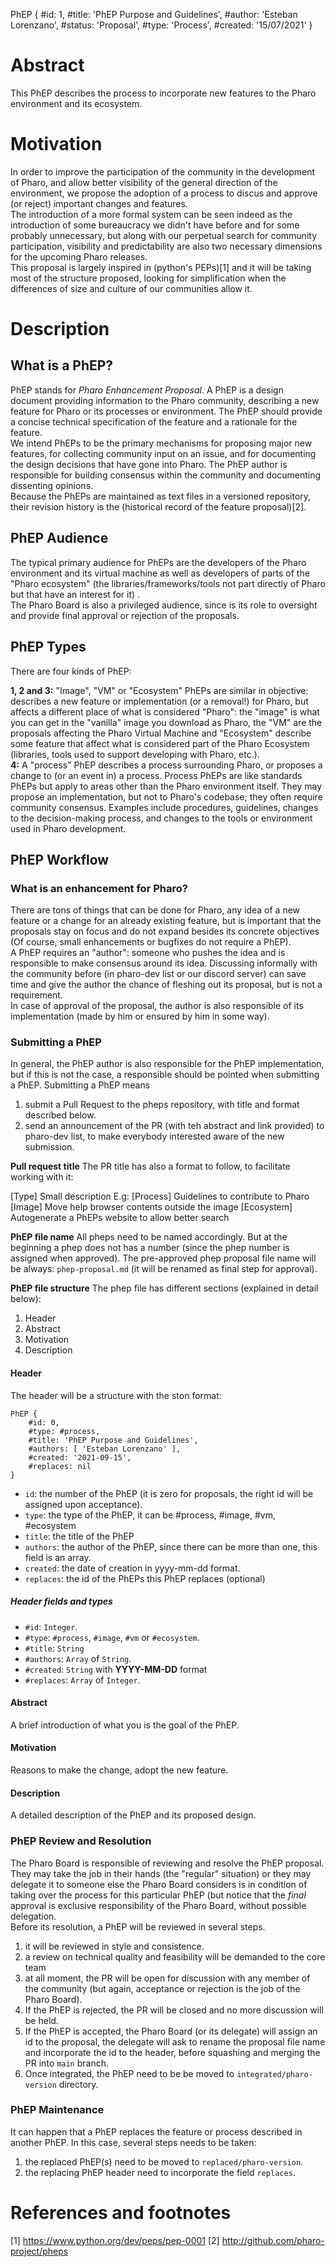 
PhEP {
	#id: 1,
	#title: 'PhEP Purpose and Guidelines',
	#author: 'Esteban Lorenzano',
	#status: 'Proposal',
	#type: 'Process',
	#created: '15/07/2021'
}

# Abstract 
This PhEP describes the process to incorporate new features to the Pharo environment and its ecosystem. 

# Motivation
In order to improve the participation of the community in the development of Pharo, and allow better visibility of the general direction of the environment, we propose the adoption of a process to discus and approve (or reject) important changes and features.  
The introduction of a more formal system can be seen indeed as the introduction of some bureaucracy we didn't have before and for some probably unnecessary, but along with our perpetual search for community participation, visibility and predictability are also two necessary dimensions for the upcoming Pharo releases.  
This proposal is largely inspired in (python's PEPs)[1] and it will be taking most of the structure proposed, looking for simplification when the differences of size and culture of our communities allow it.

# Description
## What is a PhEP?
PhEP stands for *Pharo Enhancement Proposal*. A PhEP is a design document providing information to the Pharo community, describing a new feature for Pharo or its processes or environment. The PhEP should provide a concise technical specification of the feature and a rationale for the feature.  
We intend PhEPs to be the primary mechanisms for proposing major new features, for collecting community input on an issue, and for documenting the design decisions that have gone into Pharo. The PhEP author is responsible for building consensus within the community and documenting dissenting opinions.  
Because the PhEPs are maintained as text files in a versioned repository, their revision history is the (historical record of the feature proposal)[2].  

## PhEP Audience
The typical primary audience for PhEPs are the developers of the Pharo environment and its virtual machine as well as developers of parts of the "Pharo ecosystem" (the libraries/frameworks/tools not part directly of Pharo but that have an interest for it) .  
The Pharo Board is also a privileged audience, since is its role to oversight and provide final approval or rejection of the proposals.  

## PhEP Types
There are four kinds of PhEP:  
  
**1, 2 and 3:** "Image", "VM" or "Ecosystem" PhEPs are similar in objective: describes a new feature or implementation (or a removal!) for Pharo, but affects a different place of what is considered "Pharo":  the "image" is what you can get in the "vanilla" image you download as Pharo, the "VM" are the proposals affecting the Pharo Virtual Machine and "Ecosystem" describe some feature that affect what is considered part of the Pharo Ecosystem (libraries, tools used to support developing with Pharo, etc.).  
**4:** A "process" PhEP describes a process surrounding Pharo, or proposes a change to (or an event in) a process. Process PhEPs are like standards PhEPs but apply to areas other than the Pharo environment itself. They may propose an implementation, but not to Pharo's codebase; they often require community consensus. Examples include procedures, guidelines, changes to the decision-making process, and changes to the tools or environment used in Pharo development.  

## PhEP Workflow
### What is an enhancement for Pharo?  
There are tons of things that can be done for Pharo, any idea of a new feature or a change for an already existing feature, but is important that the proposals stay on focus and do not expand besides its concrete objectives (Of course, small enhancements or bugfixes do not require a PhEP).  
A PhEP requires an "author": someone who pushes the idea and is responsible to make consensus around its idea. Discussing informally with the community before (in pharo-dev list or our discord server) can save time and give the author the chance of fleshing out its proposal, but is not a requirement.  
In case of approval of the proposal, the author is also responsible of its implementation (made by him or ensured by him in some way).  

### Submitting a PhEP
In general, the PhEP author is also responsible for the PhEP implementation, but if this is not the case, a responsible should be pointed when submitting a PhEP. 
Submitting a PhEP means 
1. submit a Pull Request to the pheps repository, with title and format described below.
2. send an announcement of the PR (with teh abstract and link provided) to pharo-dev list, to make everybody interested aware of the new submission.

**Pull request title**
The PR title has also a format to follow, to facilitate working with it: 

[Type] Small description
E.g: 
[Process] Guidelines to contribute to Pharo 
[Image] Move help browser contents outside the image
[Ecosystem] Autogenerate a PhEPs website to allow better search

**PhEP file name**
All pheps need to be named accordingly. But at the beginning a phep does not has a number (since the phep number is assigned when approved).
The pre-approved phep proposal file name will be always: `phep-proposal.md` (it will be renamed as final step for approval).

**PhEP file structure**
The phep file has different sections (explained in detail below): 
1. Header
2. Abstract
3. Motivation
4. Description

#### Header
The header will be a structure with the ston format: 

```
PhEP {
	#id: 0,
	#type: #process,
	#title: 'PhEP Purpose and Guidelines',
	#authors: [ 'Esteban Lorenzano' ], 
	#created: '2021-09-15',
	#replaces: nil
}
```
 
- `id`: the number of the PhEP (it is zero for proposals, the right id will be assigned upon acceptance).
- `type`: the type of the PhEP, it can be #process, #image, #vm, #ecosystem 
- `title`: the title of the PhEP
- `authors`: the author of the PhEP, since there can be more than one, this field is an array.
- `created`: the date of creation in yyyy-mm-dd format.
- `replaces`: the id of the PhEPs this PhEP replaces (optional) 

##### Header fields and types

- `#id`: `Integer`.
- `#type`: `#process`, `#image`, `#vm` or `#ecosystem`.
- `#title`: `String`
- `#authors`: `Array` of `String`.
- `#created`: `String` with **YYYY-MM-DD** format
- `#replaces`: `Array` of `Integer`.

#### Abstract
A brief introduction of what you is the goal of the PhEP.

#### Motivation
Reasons to make the change, adopt the new feature.

#### Description
A detailed description of the PhEP and its proposed design.

### PhEP Review and Resolution
The Pharo Board is responsible of reviewing and resolve the PhEP proposal. They may take the job in their hands (the "regular" situation) or they may delegate it to someone else the Pharo Board considers is in condition of taking over the process for this particular PhEP (but notice that the *final* approval is exclusive responsibility of the Pharo Board, without possible delegation.   
Before its resolution, a PhEP will be reviewed in several steps.   
1. it will be reviewed in style and consistence.
2. a review on technical quality and feasibility will be demanded to the core team 
3. at all moment, the PR will be open for discussion with any member of the community (but again, acceptance or rejection is the job of the Pharo Board).
4. If the PhEP is rejected, the PR will be closed and no more discussion will be held.
5. If the PhEP is accepted, the Pharo Board (or its delegate) will assign an id to the proposal, the delegate will ask to rename the proposal file name and incorporate the id to the header, before squashing and merging the PR into `main` branch. 
5. Once integrated, the PhEP need to be be moved to `integrated/pharo-version` directory.

### PhEP Maintenance

It can happen that a PhEP replaces the feature or process described in another PhEP. In this case, several steps needs to be taken: 

1. the replaced PhEP(s) need to be moved to `replaced/pharo-version`.
2. the replacing PhEP header need to incorporate the field `replaces`. 

# References and footnotes

[1] https://www.python.org/dev/peps/pep-0001
[2] http://github.com/pharo-project/pheps
